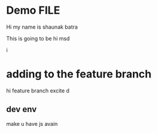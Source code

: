 
# Demo FILE
Hi my name is shaunak batra

This is going to be 
hi msd


i

# adding to the feature branch
hi feature branch excite d
## dev env
make u have js avain 

